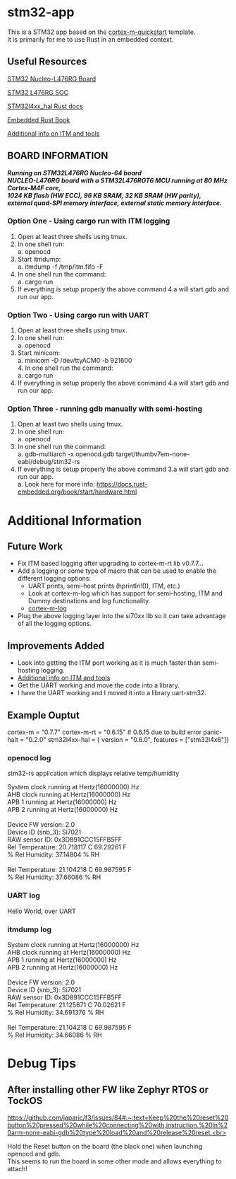 # stm32-app
This is a STM32 app based on the [cortex-m-quickstart](https://github.com/rust-embedded/cortex-m-quickstart) template.<br>
It is primarily for me to use Rust in an embedded context.<br>

## Useful Resources
[STM32 Nucleo-L476RG Board](https://www.st.com/content/st_com/en/products/evaluation-tools/product-evaluation-tools/mcu-mpu-eval-tools/stm32-mcu-mpu-eval-tools/stm32-nucleo-boards/nucleo-l476rg.html)

[STM32 L476RG SOC](https://www.st.com/en/microcontrollers-microprocessors/stm32l476rg.html#documentation)

[STM32l4xx_hal Rust docs](https://docs.rs/stm32l4xx-hal/latest/stm32l4xx_hal/)

[Embedded Rust Book](https://docs.rust-embedded.org/book/start/hardware.html)

[Additional info on ITM and tools](https://docs.rs/itm/0.2.1/itm/)

## BOARD INFORMATION
 ***Running on STM32L476RG Nucleo-64 board***<br>
 ***NUCLEO-L476RG board with a STM32L476RGT6 MCU running at 80 MHz Cortex-M4F core,***<br>
 ***1024 KB flash (HW ECC), 96 KB SRAM, 32 KB SRAM (HW parity),***<br>
 ***external quad-SPI memory interface, external static memory interface.***<br>

### Option One - Using cargo run with ITM logging<br>
1. Open at least three shells using tmux.<br>
2. In one shell run:<br>
    a. openocd<br>
3. Start itmdump:<br>
    a. itmdump -f /tmp/itm.fifo -F<br>
4. In one shell run the command:<br>
    a. cargo run<br>
5. If everything is setup properly the above command 4.a will start gdb and run our app.<br>

### Option Two - Using cargo run with UART<br>
1. Open at least three shells using tmux.<br>
2. In one shell run:<br>
    a. openocd<br>
3. Start minicom:<br>
        a. minicom -D /dev/ttyACM0 -b 921600<br>
    4. In one shell run the command:<br>
    a. cargo run<br>
5. If everything is setup properly the above command 4.a will start gdb and run our app.<br>

### Option Three - running gdb manually with semi-hosting <br>
1. Open at least two shells using tmux.<br>
2. In one shell run:<br>
    a. openocd<br>
3. In one shell run the command:<br>
    a. gdb-multiarch -x openocd.gdb target/thumbv7em-none-eabi/debug/stm32-rs<br>
4. If everything is setup properly the above command 3.a will start gdb and run our app.<br>
    a. Look here for more info: https://docs.rust-embedded.org/book/start/hardware.html<br>

# Additional Information

## Future Work
* Fix ITM based logging after upgrading to cortex-m-rt lib v0.7.7...
* Add a logging or some type of macro that can be used to enable the different logging options:<br>
    * UART prints, semi-host prints (hprintln!()), ITM, etc.)<br>
    * Look at cortex-m-log which has support for semi-hosting, ITM and Dummy destinations and log functionality.
    * [cortex-m-log](https://github.com/DoumanAsh/cortex-m-log)
* Plug the above logging layer into the si70xx lib so it can take advantage of all the logging options.<br>

## Improvements Added
* Look into getting the ITM port working as it is much faster than semi-hosting logging.<br>
* [Additional info on ITM and tools](https://docs.rs/itm/0.2.1/itm/)<br>
* Get the UART working and move the code into a library. <br>
* I have the UART working and I moved it into a library uart-stm32.<br>

## Example Ouptut
cortex-m = "0.7.7"
cortex-m-rt = "0.6.15" # 0.6.15 due to build error
panic-halt = "0.2.0"
stm32l4xx-hal = { version = "0.6.0", features = ["stm32l4x6"]}
### openocd log
stm32-rs application which displays relative temp/humidity<br>

System clock running at Hertz(16000000) Hz<br>
AHB clock running at Hertz(16000000) Hz<br>
APB 1 running at Hertz(16000000) Hz<br>
APB 2 running at Hertz(16000000) Hz<br>
<br>
Device FW version: 2.0<br>
Device ID (snb_3): Si7021<br>
RAW sensor ID: 0x3D891CCC15FFB5FF<br>
Rel Temperature: 20.718117 C 69.29261 F<br>
% Rel Humidity: 37.14804 % RH<br>
<br>
Rel Temperature: 21.104218 C 69.987595 F<br>
% Rel Humidity: 37.66086 % RH<br>

### UART log
Hello World, over UART<br>

### itmdump log
System clock running at Hertz(16000000) Hz<br>
AHB clock running at Hertz(16000000) Hz<br>
APB 1 running at Hertz(16000000) Hz<br>
APB 2 running at Hertz(16000000) Hz<br>
<br>
Device FW version: 2.0<br>
Device ID (snb_3): Si7021<br>
RAW sensor ID: 0x3D891CCC15FFB5FF<br>
Rel Temperature: 21.125671 C 70.02621 F<br>
% Rel Humidity: 34.691376 % RH<br>
<br>
Rel Temperature: 21.104218 C 69.987595 F<br>
% Rel Humidity: 34.66086 % RH<br>

# Debug Tips
## After installing other FW like Zephyr RTOS or TockOS
https://github.com/japaric/f3/issues/84#:~:text=Keep%20the%20reset%20button%20pressed%20while%20connecting%20with,instruction.%20In%20arm-none-eabi-gdb%20type%20load%20and%20release%20reset.<br>

Hold the Reset button on the board (the black one) when launching openocd and gdb.<br>
This seems to run the board in some other mode and allows everything to attach!<br>
